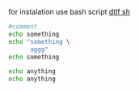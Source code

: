 for instalation use bash script
[dtlf sh](dtlf.sh)

```bash
#comment
echo something
echo "something \
      aggg"
echo something
```

```bash
echo anything
echo anything
```
